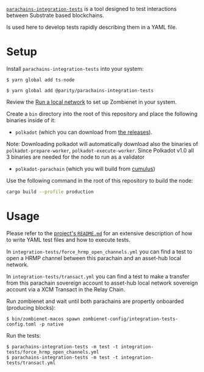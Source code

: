 [`parachains-integration-tests`](https://github.com/paritytech/parachains-integration-tests) is a tool designed to test interactions between Substrate based blockchains.

Is used here to develop tests rapidly describing them in a YAML file.

# Setup

Install `parachains-integration-tests` into your system:
```
$ yarn global add ts-node

$ yarn global add @parity/parachains-integration-tests
```

Review the [Run a local network](https://github.com/paritytech/extended-parachain-template#%EF%B8%8F-run-a-local-network) to set up Zombienet in your system.

Create a `bin` directory into the root of this repository and place the following binaries inside of it:
- `polkadot` (which you can download from [the releases](https://github.com/paritytech/polkadot/releases)).

Note: Downloading polkadot will automatically download also the binaries of `polkadot-prepare-worker`, `polkadot-execute-worker`. Since Polkadot v1.0 all 3 binaries are needed for the node to run as a validator
- `polkadot-parachain` (which you will build from [cumulus](https://github.com/paritytech/cumulus))

Use the following command in the root of this repository to build the node:

```sh
cargo build --profile production
```

# Usage

Please refer to the [project's `README.md`](https://github.com/paritytech/parachains-integration-tests#how-to-use) for an extensive description of how to write YAML test files and how to execute tests.

In `integration-tests/force_hrmp_open_channels.yml` you can find a test to open a HRMP channel between this parachain and an asset-hub local network.

In `integration-tests/transact.yml` you can find a test to make a transfer from this parachain sovereign account to asset-hub local network sovereign account via a XCM Transact in the Relay Chain.

Run zombienet and wait until both parachains are propertly onboarded (producing blocks):
```
$ bin/zombienet-macos spawn zombienet-config/integration-tests-config.toml -p native
```

Run the tests:
```
$ parachains-integration-tests -m test -t integration-tests/force_hrmp_open_channels.yml
$ parachains-integration-tests -m test -t integration-tests/transact.yml
```
